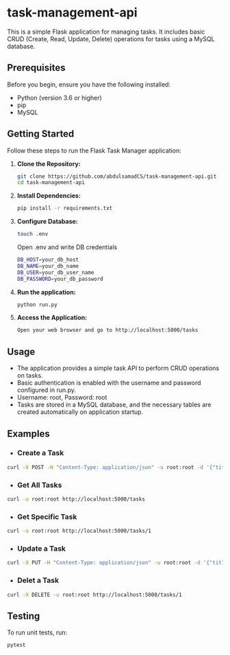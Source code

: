 # task-management-api

This is a simple Flask application for managing tasks. It includes basic CRUD (Create, Read, Update, Delete) operations for tasks using a MySQL database.

## Prerequisites

Before you begin, ensure you have the following installed:

- Python (version 3.6 or higher)
- pip
- MySQL

## Getting Started

Follow these steps to run the Flask Task Manager application:

1. **Clone the Repository:**

   ```bash
   git clone https://github.com/abdulsamadCS/task-management-api.git
   cd task-management-api

   ```

2. **Install Dependencies:**

   ```bash
   pip install -r requirements.txt
   ```

3. **Configure Database:**

   ```bash
   touch .env
   ```

   Open .env and write DB credentials

   ```bash
   DB_HOST=your_db_host
   DB_NAME=your_db_name
   DB_USER=your_db_user_name
   DB_PASSWORD=your_db_password
   ```

4. **Run the application:**

   ```bash
   python run.py
   ```

5. **Access the Application:**

   ```bash
   Open your web browser and go to http://localhost:5000/tasks
   ```

## Usage

- The application provides a simple task API to perform CRUD operations on tasks.
- Basic authentication is enabled with the username and password configured in run.py.
- Username: root, Password: root
- Tasks are stored in a MySQL database, and the necessary tables are created automatically on application startup.

## Examples

- ### Create a Task

```bash
curl -X POST -H "Content-Type: application/json" -u root:root -d '{"title": "New Task", "description": "Task Description"}' http://localhost:5000/tasks
```

- ### Get All Tasks

```bash
curl -u root:root http://localhost:5000/tasks
```

- ### Get Specific Task

```bash
curl -u root:root http://localhost:5000/tasks/1
```

- ### Update a Task

```bash
curl -X PUT -H "Content-Type: application/json" -u root:root -d '{"title": "Updated Task", "description": "Updated Task Description"}' http://localhost:5000/tasks/1
```

- ### Delet a Task

```bash
curl -X DELETE -u root:root http://localhost:5000/tasks/1
```

## Testing

To run unit tests, run:

```bash
pytest
```
